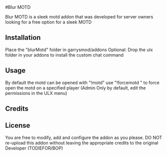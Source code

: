 #Blur MOTD

Blur MOTD is a sleek motd addon that was developed  for server owners looking for a free option for a sleek MOTD
## Installation

Place the "blurMotd" folder in garrysmod/addons
Optional: Drop the ulx folder in your addons to install the custom chat command 

## Usage

By default the motd can be opened with "!motd" 
use  "!forcemotd <player>" to force open the motd on a specified player (Admin Only by default, edit the permissions in the ULX menu)

## Credits

## License

You are free to modify, add and configure the addon as you please.
DO NOT re-upload this addon without leaving the appropriate credits to the original Developer (TODIEFOR/BOP)
